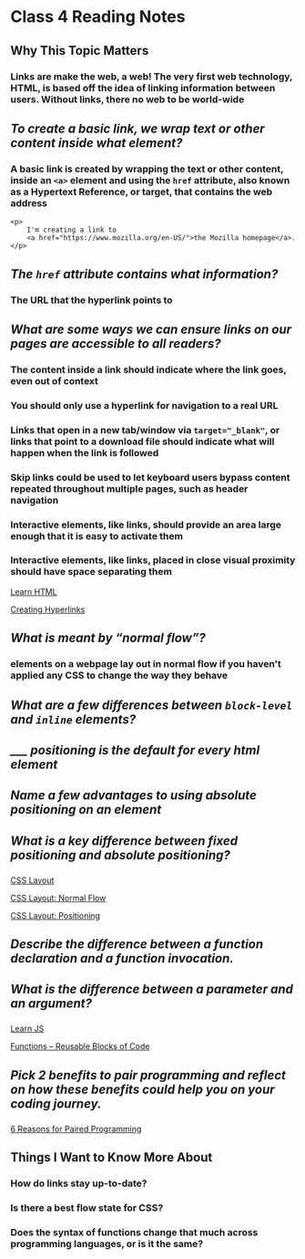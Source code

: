 # Class 4 Reading Notes

## Why This Topic Matters

### Links are make the web, a web! The very first web technology, HTML, is based off the idea of linking information between users. Without links, there no web to be world-wide

## *To create a basic link, we wrap text or other content inside what element?*

### A basic link is created by wrapping the text or other content, inside an `<a>` element and using the `href` attribute, also known as a **Hypertext Reference**, or **target**, that contains the web address

    <p>
        I'm creating a link to
        <a href="https://www.mozilla.org/en-US/">the Mozilla homepage</a>.
    </p>

## *The `href` attribute contains what information?*

### The URL that the hyperlink points to

## *What are some ways we can ensure links on our pages are accessible to all readers?*

### The content inside a link should indicate where the link goes, even out of context

### You should only use a hyperlink for navigation to a real URL

### Links that open in a new tab/window via `target="_blank"`, or links that point to a download file should indicate what will happen when the link is followed

### Skip links could be used to let keyboard users bypass content repeated throughout multiple pages, such as header navigation

### Interactive elements, like links, should provide an area large enough that it is easy to activate them

### Interactive elements, like links, placed in close visual proximity should have space separating them

[Learn HTML](https://developer.mozilla.org/en-US/docs/Learn/HTML)

[Creating Hyperlinks](https://developer.mozilla.org/en-US/docs/Learn/HTML/Introduction_to_HTML/Creating_hyperlinks)

## *What is meant by “normal flow”?*

### elements on a webpage lay out in normal flow if you haven't applied any CSS to change the way they behave

## *What are a few differences between `block-level` and `inline` elements?*

### 

## *___ positioning is the default for every html element*

### 

## *Name a few advantages to using absolute positioning on an element*

###

## *What is a key difference between fixed positioning and absolute positioning?*

### 

[CSS Layout](https://developer.mozilla.org/en-US/docs/Learn/CSS/CSS_layout)

[CSS Layout: Normal Flow](https://developer.mozilla.org/en-US/docs/Learn/CSS/CSS_layout/Normal_Flow)

[CSS Layout: Positioning](https://developer.mozilla.org/en-US/docs/Learn/CSS/CSS_layout/Positioning)

## *Describe the difference between a function declaration and a function invocation.*

### 

## *What is the difference between a parameter and an argument?*

### 

[Learn JS](https://developer.mozilla.org/en-US/docs/Learn/JavaScript)

[Functions – Reusable Blocks of Code](https://developer.mozilla.org/en-US/docs/Learn/JavaScript/Building_blocks/Functions)

## *Pick 2 benefits to pair programming and reflect on how these benefits could help you on your coding journey.*

###

[6 Reasons for Paired Programming](https://www.codefellows.org/blog/6-reasons-for-pair-programming/)

## Things I Want to Know More About

### How do links stay up-to-date?

### Is there a best flow state for CSS?

### Does the syntax of functions change that much across programming languages, or is it the same?
